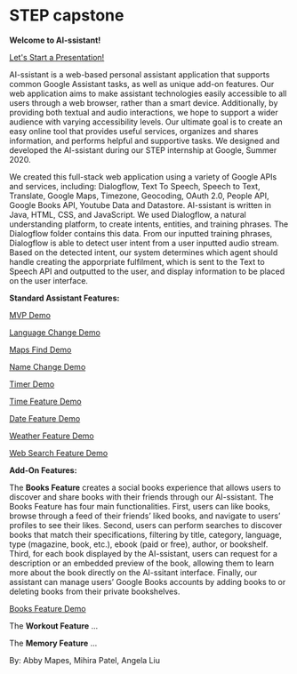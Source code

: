 # STEP capstone

**Welcome to AI-ssistant!**

[Let's Start a Presentation!](https://drive.google.com/file/d/14-kxNo-px6-BjpMXyMRoJf6IbeqmbsY2/view?usp=sharing)

AI-ssistant is a web-based personal assistant application that supports common Google Assistant tasks, as well as unique add-on features. Our web application aims to make assistant technologies easily accessible to all users through a web browser, rather than a smart device. Additionally, by providing both textual and audio interactions, we hope to support a wider audience with varying accessibility levels. Our ultimate goal is to create an easy online tool that provides useful services, organizes and shares information, and performs helpful and supportive tasks. We designed and developed the AI-ssistant during our STEP internship at Google, Summer 2020.

We created this full-stack web application using a variety of Google APIs and services, including: Dialogflow, Text To Speech, Speech to Text, Translate, Google Maps, Timezone, Geocoding, OAuth 2.0, People API, Google Books API, Youtube Data and Datastore. AI-ssistant is written in Java, HTML, CSS, and JavaScript. We used Dialogflow, a natural understanding platform, to create intents, entities, and training phrases. The Dialogflow folder contains this data. From our inputted training phrases, Dialogflow is able to detect user intent from a user inputted audio stream. Based on the detected intent, our system determines which agent should handle creating the apporpriate fulfilment, which is sent to the Text to Speech API and outputted to the user, and display information to be placed on the user interface.


**Standard Assistant Features:**

[MVP Demo](https://drive.google.com/file/d/1Z4b51Q4gQNconXoqCp40vSlvPqqmQnIr/view?usp=sharing)

[Language Change Demo](https://drive.google.com/file/d/1PVdw4ppLtQXUsprxqGoxdb7pYnmrpAlI/view?usp=sharing)

[Maps Find Demo](https://drive.google.com/file/d/14362PxOUdGKRNw49zlx4yfPf_QO68xMq/view?usp=sharing)

[Name Change Demo](https://drive.google.com/file/d/1C7MukFIrGJJVbYyATl1iyr5RtFPOukuW/view?usp=sharing)

[Timer Demo](https://drive.google.com/file/d/15HQN-ZJMxnCwONlNKTP_VWLe98I1JdqP/view?usp=sharing)

[Time Feature Demo](https://drive.google.com/file/d/1-kmvyrTo_TRQU8v8WJIQ5dR7_1plZzi2/view?usp=sharing)

[Date Feature Demo](https://drive.google.com/file/d/1IXy-AIu2iDR3VhrodWOOZVCyZU_WJGww/view?usp=sharing)

[Weather Feature Demo](https://drive.google.com/file/d/1icfUNumgtVbamJtELaAaEoDluTUMCsxw/view?usp=sharing)

[Web Search Feature Demo](https://drive.google.com/file/d/1ipHydTNTZSpYnZpHDiSj15iwlMtyys2D/view?usp=sharing)


**Add-On Features:**

The **Books Feature** creates a social books experience that allows users to discover and share books with their friends through our AI-ssistant. The Books Feature has four main functionalities. First, users can like books, browse through a feed of their friends’ liked books, and navigate to users’ profiles to see their likes. Second, users can perform searches to discover books that match their specifications, filtering by title, category, language, type (magazine, book, etc.), ebook (paid or free), author, or bookshelf. Third, for each book displayed by the AI-ssistant, users can request for a description or an embedded preview of the book, allowing them to learn more about the book directly on the AI-ssitant interface. Finally, our assistant can manage users’ Google Books accounts by adding books to or deleting books from their private bookshelves.

[Books Feature Demo](https://drive.google.com/file/d/1tUzpzXgt7OvJrJtQSi9VyRZD95snOUja/view?usp=sharing)

The **Workout Feature** ...

The **Memory Feature** ...

By: Abby Mapes, Mihira Patel, Angela Liu

